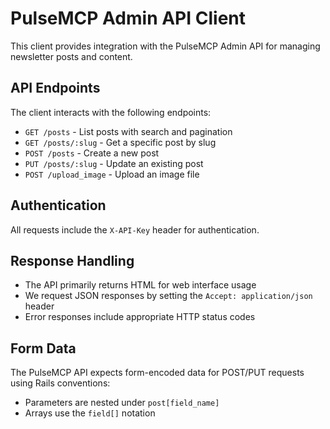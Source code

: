 # PulseMCP Admin API Client

This client provides integration with the PulseMCP Admin API for managing newsletter posts and content.

## API Endpoints

The client interacts with the following endpoints:

- `GET /posts` - List posts with search and pagination
- `GET /posts/:slug` - Get a specific post by slug
- `POST /posts` - Create a new post
- `PUT /posts/:slug` - Update an existing post
- `POST /upload_image` - Upload an image file

## Authentication

All requests include the `X-API-Key` header for authentication.

## Response Handling

- The API primarily returns HTML for web interface usage
- We request JSON responses by setting the `Accept: application/json` header
- Error responses include appropriate HTTP status codes

## Form Data

The PulseMCP API expects form-encoded data for POST/PUT requests using Rails conventions:

- Parameters are nested under `post[field_name]`
- Arrays use the `field[]` notation

